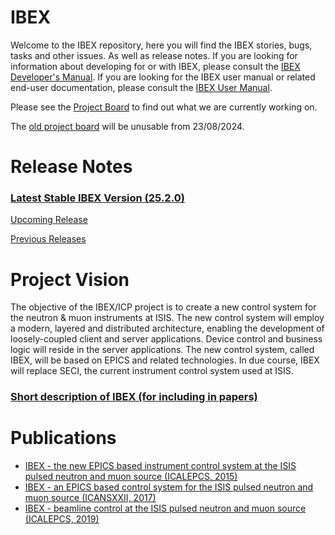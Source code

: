 # IBEX
Welcome to the IBEX repository, here you will find the IBEX stories, bugs, tasks and other issues. As well as release notes.
If you are looking for information about developing for or with IBEX, please consult the [IBEX Developer's Manual](https://github.com/ISISComputingGroup/ibex_developers_manual/wiki).  If you are looking for the IBEX user manual or related end-user documentation, please consult the [IBEX User Manual](https://github.com/ISISComputingGroup/ibex_user_manual/wiki).

Please see the [Project Board](https://github.com/orgs/ISISComputingGroup/projects/20/views/8) to find out what we are currently working on.

The [old project board](https://github.com/ISISComputingGroup/IBEX/projects/1) will be unusable from 23/08/2024.

# Release Notes

### [Latest Stable IBEX Version (25.2.0)](release_notes/Release-Notes-v25.2.0.md)

[Upcoming Release](release_notes/ReleaseNotes_Upcoming.md)

[Previous Releases](docs/all-releases.md)

<a name="tocVision"></a>
# Project Vision
The objective of the IBEX/ICP project is to create a new control system for the neutron & muon instruments at ISIS.  The new control system will employ a modern, layered and distributed architecture, enabling the development of loosely-coupled client and server applications.  Device control and business logic will reside in the server applications.  The new control system, called IBEX, will be based on EPICS and related technologies.  In due course, IBEX will replace SECI, the current instrument control system used at ISIS.<br>

### [Short description of IBEX (for including in papers)](docs/short-description-of-ibex.md)

# Publications
* [IBEX - the new EPICS based instrument control system at the ISIS pulsed neutron and muon source (ICALEPCS, 2015)](https://accelconf.web.cern.ch/ICALEPCS2015/papers/mopgf048.pdf)
* [IBEX - an EPICS based control system for the ISIS pulsed neutron and muon source (ICANSXXII, 2017)](https://iopscience.iop.org/article/10.1088/1742-6596/1021/1/012019)
* [IBEX - beamline control at the ISIS pulsed neutron and muon source (ICALEPCS, 2019)](https://accelconf.web.cern.ch/icalepcs2019/papers/mocpl01.pdf)
